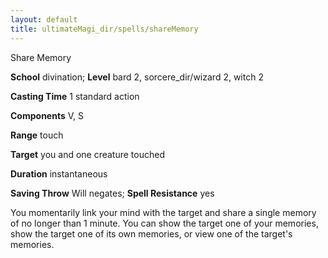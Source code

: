 ```yaml
---
layout: default
title: ultimateMagi_dir/spells/shareMemory
---
```

Share Memory

**School** divination; **Level** bard 2, sorcere_dir/wizard 2, witch 2

**Casting Time** 1 standard action

**Components** V, S

**Range** touch

**Target** you and one creature touched

**Duration** instantaneous

**Saving Throw** Will negates; **Spell Resistance** yes

You momentarily link your mind with the target and share a single memory of no longer than 1 minute. You can show the target one of your memories, show the target one of its own memories, or view one of the target's memories.

